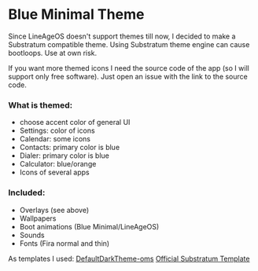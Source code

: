 # Blue Minimal Theme

Since LineAgeOS doesn't support themes till now, I decided to make a Substratum compatible theme. Using Substratum theme engine can cause bootloops. Use at own risk.

If you want more themed icons I need the source code of the app (so I will support only free software). Just open an issue with the link to the source code.

### What is themed:

- choose accent color of general UI
- Settings: color of icons
- Calendar: some icons
- Contacts: primary color is blue
- Dialer: primary color is blue
- Calculator: blue/orange
- Icons of several apps

### Included:

- Overlays (see above)
- Wallpapers
- Boot animations (Blue Minimal/LineAgeOS)
- Sounds
- Fonts (Fira normal and thin)

As templates I used:
[DefaultDarkTheme-oms](https://github.com/SpiritCroc/DefaultDarkTheme-oms)
[Official Substratum Template](https://github.com/substratum/template)